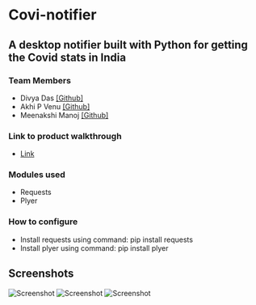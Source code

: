# Covi-notifier
## A desktop notifier built with Python for getting the Covid stats in India
### Team Members
* Divya Das [[Github]](https://github.com/dx-dy-dz)
* Akhi P Venu [[Github]](https://github.com/Akhi-0812)
* Meenakshi Manoj [[Github]](https://github.com/Meenakshi-Manoj)
### Link to product walkthrough
* [Link](https://www.loom.com/share/4bcce78359b8478d8a8d0998ba11f589)
### Modules used
* Requests
* Plyer
### How to configure
* Install requests using command: pip install requests
* Install plyer using command: pip install plyer
## Screenshots

![Screenshot](ss-1.jpg)
![Screenshot](ss-2.jpg)
![Screenshot](ss-3.jpg)
